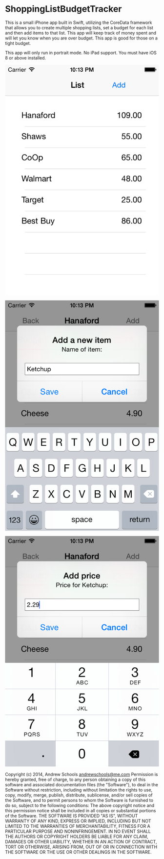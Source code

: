 ShoppingListBudgetTracker
=========================

This is a small iPhone app built in Swift, utilizing the CoreData framework that allows you to create multiple shopping lists, set a budget for each list and then add items to that list.  This app will keep track of money spent and will let you know when you are over budget.  This app is good for those on a tight budget.

This app will only run in portrait mode.  No iPad support.  You must have iOS 8 or above installed. 


![ShoppingListBudgetTracker](screenshots/iPhone3.5/iOS%20Simulator%20Screen%20Shot%20Dec%205%2C%202014%2C%2010.13.18%20PM.png)


![ShoppingListBudgetTracker](screenshots/iPhone3.5/iOS%20Simulator%20Screen%20Shot%20Dec%205%2C%202014%2C%2010.13.37%20PM.png)


![ShoppingListBudgetTracker](screenshots/iPhone3.5/iOS%20Simulator%20Screen%20Shot%20Dec%205%2C%202014%2C%2010.13.42%20PM.png)

Copyright (c) 2014, Andrew Schools <andrewschools@me.com>
Permission is hereby granted, free of charge, to any
person obtaining a copy of this software and associated
documentation files (the "Software"), to deal in the
Software without restriction, including without
limitation the rights to use, copy, modify, merge,
publish, distribute, sublicense, and/or sell copies
of the Software, and to permit persons to whom the
Software is furnished to do so, subject to the
following conditions:
The above copyright notice and this permission notice
shall be included in all copies or substantial portions
of the Software.
THE SOFTWARE IS PROVIDED "AS IS", WITHOUT WARRANTY OF ANY KIND, EXPRESS OR
IMPLIED, INCLUDING BUT NOT LIMITED TO THE WARRANTIES OF MERCHANTABILITY,
FITNESS FOR A PARTICULAR PURPOSE AND NONINFRINGEMENT. IN NO EVENT SHALL THE
AUTHORS OR COPYRIGHT HOLDERS BE LIABLE FOR ANY CLAIM, DAMAGES OR OTHER
LIABILITY, WHETHER IN AN ACTION OF CONTRACT, TORT OR OTHERWISE, ARISING FROM,
OUT OF OR IN CONNECTION WITH THE SOFTWARE OR THE USE OR OTHER DEALINGS IN
THE SOFTWARE.

